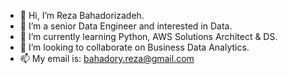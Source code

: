 - 👋 Hi, I’m Reza Bahadorizadeh.
- 👀 I’m a senior Data Engineer and interested in Data.
- 🌱 I’m currently learning Python, AWS Solutions Architect & DS.
- 💞️ I’m looking to collaborate on Business Data Analytics.
- 📫 My email is: bahadory.reza@gmail.com

<!---
RezaBahadori57/RezaBahadori57 is a ✨ special ✨ repository because its `README.md` (this file) appears on your GitHub profile.
You can click the Preview link to take a look at your changes.
--->
